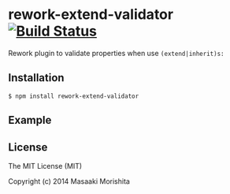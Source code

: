 # rework-extend-validator [![Build Status](https://travis-ci.org/morishitter/rework-extend-validator.svg)](https://travis-ci.org/morishitter/rework-extend-validator)

Rework plugin to validate properties when use `(extend|inherit)s:`

## Installation

```shell
$ npm install rework-extend-validator
```

## Example

## License

The MIT License (MIT)

Copyright (c) 2014 Masaaki Morishita

